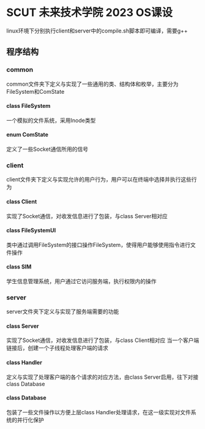 # SCUT 未来技术学院 2023 OS课设
linux环境下分别执行client和server中的compile.sh脚本即可编译，需要g++
## 程序结构
### common
common文件夹下定义与实现了一些通用的类、结构体和枚举，主要分为FileSystem和ComState
#### class FileSystem
一个模拟的文件系统，采用Inode类型
#### enum ComState
定义了一些Socket通信所用的信号
### client
client文件夹下定义与实现允许的用户行为，用户可以在终端中选择并执行这些行为
#### class Client
实现了Socket通信，对收发信息进行了包装，与class Server相对应
#### class FileSystemUI
类中通过调用FileSystem的接口操作FileSystem，使得用户能够使用指令进行文件操作
#### class SIM
学生信息管理系统，用户通过它访问服务端，执行权限内的操作
### server
server文件夹下定义与实现了服务端需要的功能
#### class Server
实现了Socket通信，对收发信息进行了包装，与class Client相对应
当一个客户端链接后，创建一个子线程处理客户端的请求
#### class Handler
定义与实现了处理客户端的各个请求的对应方法，由class Server启用，往下对接class Database
#### class Database
包装了一些文件操作以方便上层class Handler处理请求，在这一级实现对文件系统的并行化保护